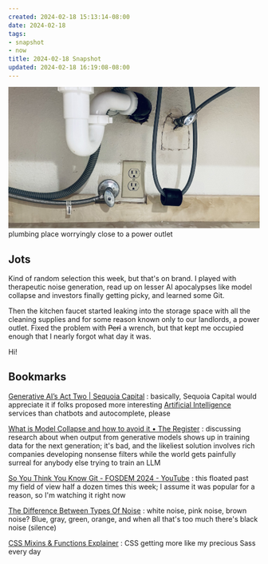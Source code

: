 ```yaml
---
created: 2024-02-18 15:13:14-08:00
date: 2024-02-18
tags:
- snapshot
- now
title: 2024-02-18 Snapshot
updated: 2024-02-18 16:19:08-08:00
---
```


![2024-02-18 16.12.29.jpg](../../../attachments/2024-02-18%2016.12.29.jpg)
plumbing place worryingly close to a power outlet

## Jots

Kind of random selection this week, but that's on brand. I played with therapeutic noise generation, read up on lesser AI apocalypses like model collapse and investors finally getting picky, and learned some Git.

Then the kitchen faucet started leaking into the storage space with all the cleaning supplies and for some reason known only to our landlords, a power outlet. Fixed the problem with ~~Perl~~ a wrench, but that kept me occupied enough that I nearly forgot what day it was.

Hi!

## Bookmarks

[Generative AI’s Act Two | Sequoia Capital](https://www.sequoiacap.com/article/generative-ai-act-two/)
: basically, Sequoia Capital would appreciate it if folks proposed more interesting [Artificial Intelligence](../../../card/Artificial%20Intelligence.md) services than chatbots and autocomplete, please

[What is Model Collapse and how to avoid it • The Register](https://www.theregister.com/2024/01/26/what_is_model_collapse/) 
: discussing research about when output from generative models shows up in training data for the next generation; it's bad, and the likeliest solution involves rich companies developing nonsense filters while the world gets painfully surreal for anybody else trying to train an LLM

[So You Think You Know Git - FOSDEM 2024 - YouTube](https://www.youtube.com/watch?v=aolI_Rz0ZqY)
: this floated past my field of view half a dozen times this week; I assume it was popular for a reason, so I'm watching it right now

[The Difference Between Types Of Noise](https://emastered.com/blog/different-types-of-noise)
: white noise, pink noise, brown noise? Blue, gray, green, orange, and when all that's too much there's black noise (silence)

[CSS Mixins & Functions Explainer](https://css.oddbird.net/sasslike/mixins-functions/)
: CSS getting more like my precious Sass every day
